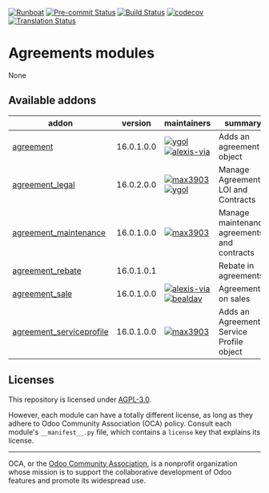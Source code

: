 
[![Runboat](https://img.shields.io/badge/runboat-Try%20me-875A7B.png)](https://runboat.odoo-community.org/builds?repo=OCA/agreement&target_branch=16.0)
[![Pre-commit Status](https://github.com/OCA/agreement/actions/workflows/pre-commit.yml/badge.svg?branch=16.0)](https://github.com/OCA/agreement/actions/workflows/pre-commit.yml?query=branch%3A16.0)
[![Build Status](https://github.com/OCA/agreement/actions/workflows/test.yml/badge.svg?branch=16.0)](https://github.com/OCA/agreement/actions/workflows/test.yml?query=branch%3A16.0)
[![codecov](https://codecov.io/gh/OCA/agreement/branch/16.0/graph/badge.svg)](https://codecov.io/gh/OCA/agreement)
[![Translation Status](https://translation.odoo-community.org/widgets/agreement-16-0/-/svg-badge.svg)](https://translation.odoo-community.org/engage/agreement-16-0/?utm_source=widget)

<!-- /!\ do not modify above this line -->

# Agreements modules

None

<!-- /!\ do not modify below this line -->

<!-- prettier-ignore-start -->

[//]: # (addons)

Available addons
----------------
addon | version | maintainers | summary
--- | --- | --- | ---
[agreement](agreement/) | 16.0.1.0.0 | [![ygol](https://github.com/ygol.png?size=30px)](https://github.com/ygol) [![alexis-via](https://github.com/alexis-via.png?size=30px)](https://github.com/alexis-via) | Adds an agreement object
[agreement_legal](agreement_legal/) | 16.0.2.0.0 | [![max3903](https://github.com/max3903.png?size=30px)](https://github.com/max3903) [![ygol](https://github.com/ygol.png?size=30px)](https://github.com/ygol) | Manage Agreements, LOI and Contracts
[agreement_maintenance](agreement_maintenance/) | 16.0.1.0.0 | [![max3903](https://github.com/max3903.png?size=30px)](https://github.com/max3903) | Manage maintenance agreements and contracts
[agreement_rebate](agreement_rebate/) | 16.0.1.0.1 |  | Rebate in agreements
[agreement_sale](agreement_sale/) | 16.0.1.0.0 | [![alexis-via](https://github.com/alexis-via.png?size=30px)](https://github.com/alexis-via) [![bealdav](https://github.com/bealdav.png?size=30px)](https://github.com/bealdav) | Agreement on sales
[agreement_serviceprofile](agreement_serviceprofile/) | 16.0.1.0.0 | [![max3903](https://github.com/max3903.png?size=30px)](https://github.com/max3903) | Adds an Agreement Service Profile object

[//]: # (end addons)

<!-- prettier-ignore-end -->

## Licenses

This repository is licensed under [AGPL-3.0](LICENSE).

However, each module can have a totally different license, as long as they adhere to Odoo Community Association (OCA)
policy. Consult each module's `__manifest__.py` file, which contains a `license` key
that explains its license.

----
OCA, or the [Odoo Community Association](http://odoo-community.org/), is a nonprofit
organization whose mission is to support the collaborative development of Odoo features
and promote its widespread use.
